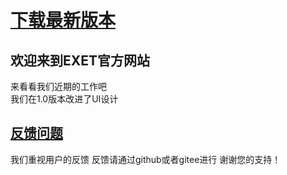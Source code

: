# [下载最新版本](https://github.com/XIAOYUANXIONG/EXET/releases/download/1.0/EXET.exe)
## 欢迎来到EXET官方网站
   来看看我们近期的工作吧    
   我们在1.0版本改进了UI设计
## [反馈问题](https://github.com/XIAOYUANXIONG/EXET/issues)
   我们重视用户的反馈
   反馈请通过github或者gitee进行
   谢谢您的支持！
   
   
